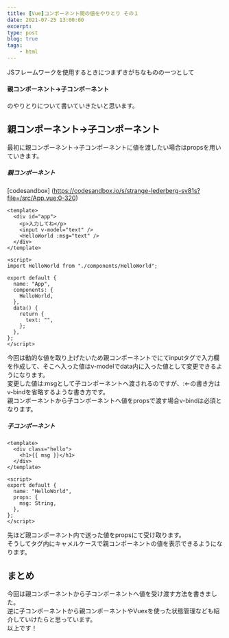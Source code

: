 ```yaml
---
title: [Vue]コンポーネント間の値をやりとり その１
date: 2021-07-25 13:00:00
excerpt:
type: post
blog: true
tags:
    - html
---
```



JSフレームワークを使用するときにつまずきがちなものの一つとして  
#### 親コンポーネント→子コンポーネント  
のやりとりについて書いていきたいと思います。  

## 親コンポーネント→子コンポーネント

最初に親コンポーネント→子コンポーネントに値を渡したい場合はpropsを用いていきます。  

##### 親コンポーネント
[codesandbox] (https://codesandbox.io/s/strange-lederberg-sv81s?file=/src/App.vue:0-320)

```
<template>
  <div id="app">
    <p>入力してね</p>
    <input v-model="text" />
    <HelloWorld :msg="text" />
  </div>
</template>

<script>
import HelloWorld from "./components/HelloWorld";

export default {
  name: "App",
  components: {
    HelloWorld,
  },
  data() {
    return {
      text: "",
    };
  },
};
</script>
```

今回は動的な値を取り上げたいため親コンポーネントでにてinputタグで入力欄を作成して、そこへ入った値はv-modelでdata内に入った値として変更できるようになります。  
変更した値は:msgとして子コンポーネントへ渡されるのですが、:←の書き方はv-bindを省略するような書き方です。  
親コンポーネントから子コンポーネントへ値をpropsで渡す場合v-bindは必須となります。

##### 子コンポーネント

```
<template>
  <div class="hello">
    <h1>{{ msg }}</h1>
  </div>
</template>

<script>
export default {
  name: "HelloWorld",
  props: {
    msg: String,
  },
};
</script>
```

先ほど親コンポーネント内で送った値をpropsにて受け取ります。  
そうしてタグ内にキャメルケースで親コンポーネントの値を表示できるようになります。

 
## まとめ

今回は親コンポーネントから子コンポーネントへ値を受け渡す方法を書きました。  
逆に子コンポーネントから親コンポーネントやVuexを使った状態管理なども紹介していけたらと思っています。  
以上です！